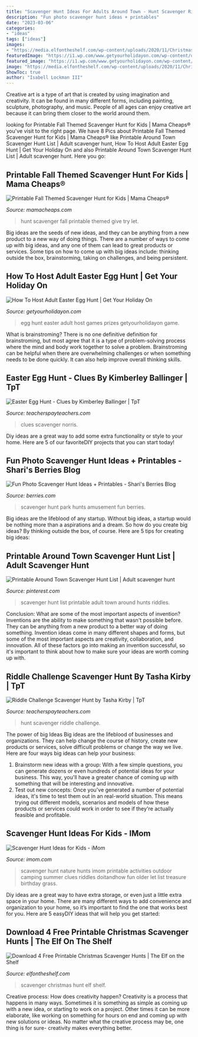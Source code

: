 ```yaml
---
title: "Scavenger Hunt Ideas For Adults Around Town - Hunt Scavenger Riddle Challenge"
description: "Fun photo scavenger hunt ideas + printables"
date: "2023-03-06"
categories:
- "ideas"
tags: ["ideas"]
images:
- "https://media.elfontheshelf.com/wp-content/uploads/2020/11/Christmas-Scavenger-Hunt.png"
featuredImage: "https://i1.wp.com/www.getyourholidayon.com/wp-content/uploads/2018/01/host-an-Adult-Easter-Egg-hunt.jpg?resize=500%2C750&amp;ssl=1"
featured_image: "https://i1.wp.com/www.getyourholidayon.com/wp-content/uploads/2018/01/host-an-Adult-Easter-Egg-hunt.jpg?resize=500%2C750&amp;ssl=1"
image: "https://media.elfontheshelf.com/wp-content/uploads/2020/11/Christmas-Scavenger-Hunt.png"
ShowToc: true
author: "Isabell Lockman III"
---
```



Creative art is a type of art that is created by using imagination and creativity. It can be found in many different forms, including painting, sculpture, photography, and music. People of all ages can enjoy creative art because it can bring them closer to the world around them.

	

		
looking for Printable Fall Themed Scavenger Hunt for Kids | Mama Cheaps® you've visit to the right page. We have 8 Pics about Printable Fall Themed Scavenger Hunt for Kids | Mama Cheaps® like Printable Around Town Scavenger Hunt List | Adult scavenger hunt, How To Host Adult Easter Egg Hunt | Get Your Holiday On and also Printable Around Town Scavenger Hunt List | Adult scavenger hunt. Here you go:
		
    
## Printable Fall Themed Scavenger Hunt For Kids | Mama Cheaps®

<img loading=lazy src="https://www.mamacheaps.com/wp-content/uploads/2020/09/Fall-Scavenger-Hunt-Checklist.png" onerror="this.onerror=null;this.src='https://tse3.mm.bing.net/th?id=OIP.Yd0aJ0t5a-_-UYqsj2JfLwHaJl&amp;pid=15.1';" alt="Printable Fall Themed Scavenger Hunt for Kids | Mama Cheaps®">

_Source: mamacheaps.com_

>hunt scavenger fall printable themed give try let. 

	

Big ideas are the seeds of new ideas, and they can be anything from a new product to a new way of doing things. There are a number of ways to come up with big ideas, and any one of them can lead to great products or services. Some tips on how to come up with big ideas include: thinking outside the box, brainstorming, taking on challenges, and being persistent.

    
## How To Host Adult Easter Egg Hunt | Get Your Holiday On

<img loading=lazy src="https://i1.wp.com/www.getyourholidayon.com/wp-content/uploads/2018/01/host-an-Adult-Easter-Egg-hunt.jpg?resize=500%2C750&amp;ssl=1" onerror="this.onerror=null;this.src='https://tse2.mm.bing.net/th?id=OIP.oWr-4SLK8N7A2wyT8LsZcwHaLH&amp;pid=15.1';" alt="How To Host Adult Easter Egg Hunt | Get Your Holiday On">

_Source: getyourholidayon.com_

>egg hunt easter adult host games prizes getyourholidayon game. 

	

What is brainstroming?
There is no one definitive definition for brainstroming, but most agree that it is a type of problem-solving process where the mind and body work together to solve a problem. Brainstroming can be helpful when there are overwhelming challenges or when something needs to be done quickly. It can also help improve overall thinking skills.

    
## Easter Egg Hunt - Clues By Kimberley Ballinger | TpT

<img loading=lazy src="https://ecdn.teacherspayteachers.com/thumbitem/Easter-Egg-Hunt-Clues-2477583-1468881571/original-2477583-1.jpg" onerror="this.onerror=null;this.src='https://tse1.mm.bing.net/th?id=OIP.Ok86LMvjm5_kRcBgAPKrVgAAAA&amp;pid=15.1';" alt="Easter Egg Hunt - Clues by Kimberley Ballinger | TpT">

_Source: teacherspayteachers.com_

>clues scavenger norris. 

	

Diy ideas are a great way to add some extra functionality or style to your home. Here are 5 of our favoriteDIY projects that you can start today!

    
## Fun Photo Scavenger Hunt Ideas + Printables - Shari&#039;s Berries Blog

<img loading=lazy src="http://www.berries.com/blog/wp-content/uploads/2016/08/scavenger-hunt-rd2-01.png" onerror="this.onerror=null;this.src='https://tse4.mm.bing.net/th?id=OIP.yQJjVaaphl1ly3f-Jno1CAHaP_&amp;pid=15.1';" alt="Fun Photo Scavenger Hunt Ideas + Printables - Shari&#039;s Berries Blog">

_Source: berries.com_

>scavenger hunt park hunts amusement fun berries. 

	

Big ideas are the lifeblood of any startup. Without big ideas, a startup would be nothing more than a aspirations and a dream. So how do you create big ideas? By thinking outside the box, of course. Here are 5 tips for creating big ideas: 

    
## Printable Around Town Scavenger Hunt List | Adult Scavenger Hunt

<img loading=lazy src="https://i.pinimg.com/originals/21/5d/16/215d16f4aa4b0ba2dd34c75b85778cb1.jpg" onerror="this.onerror=null;this.src='https://tse3.mm.bing.net/th?id=OIP.JWNKb3tPQQzaCi4bX8ipHwAAAA&amp;pid=15.1';" alt="Printable Around Town Scavenger Hunt List | Adult scavenger hunt">

_Source: pinterest.com_

>scavenger hunt list printable adult town around hunts riddles. 

	

Conclusion: What are some of the most important aspects of invention?
Inventions are the ability to make something that wasn't possible before. They can be anything from a new product to a better way of doing something. Invention ideas come in many different shapes and forms, but some of the most important aspects are creativity, collaboration, and innovation. All of these factors go into making an invention successful, so it's important to think about how to make sure your ideas are worth coming up with.

    
## Riddle Challenge Scavenger Hunt By Tasha Kirby | TpT

<img loading=lazy src="https://ecdn.teacherspayteachers.com/thumbitem/Riddle-Challenge-Scavenger-Hunt-3476073-1509895470/original-3476073-1.jpg" onerror="this.onerror=null;this.src='https://tse2.mm.bing.net/th?id=OIP.PhyZT5UTfVU_Siv33tV3LgAAAA&amp;pid=15.1';" alt="Riddle Challenge Scavenger Hunt by Tasha Kirby | TpT">

_Source: teacherspayteachers.com_

>hunt scavenger riddle challenge. 

	

The power of big Ideas
Big ideas are the lifeblood of businesses and organizations. They can help change the course of history, create new products or services, solve difficult problems or change the way we live.
Here are four ways big ideas can help your business: 
1. Brainstorm new ideas with a group: With a few simple questions, you can generate dozens or even hundreds of potential ideas for your business. This way, you'll have a greater chance of coming up with something that will be interesting and innovative.
2. Test out new concepts: Once you've generated a number of potential ideas, it's time to test them out in an real-world situation. This means trying out different models, scenarios and models of how these products or services could work in order to see if they're actually feasible and profitable. 

    
## Scavenger Hunt Ideas For Kids - IMom

<img loading=lazy src="http://imom.com/wp-content/uploads/2014/06/imom_os_scavenger_hunt_600px_use.jpg" onerror="this.onerror=null;this.src='https://tse4.mm.bing.net/th?id=OIP.3fQZoKGHGCCOy6FflmyZiAHaJk&amp;pid=15.1';" alt="Scavenger Hunt Ideas for Kids - iMom">

_Source: imom.com_

>scavenger hunt nature hunts imom printable activities outdoor camping summer clues riddles doitandhow fun older let list treasure birthday grass. 

	

Diy ideas are a great way to have extra storage, or even just a little extra space in your home. There are many different ways to add convenience and organization to your home, so it’s important to find the one that works best for you. Here are 5 easyDIY ideas that will help you get started: 

    
## Download 4 Free Printable Christmas Scavenger Hunts | The Elf On The Shelf

<img loading=lazy src="https://media.elfontheshelf.com/wp-content/uploads/2020/11/Christmas-Scavenger-Hunt.png" onerror="this.onerror=null;this.src='https://tse4.mm.bing.net/th?id=OIP.2BjCcobWGuruB6XU-47MaAHaHa&amp;pid=15.1';" alt="Download 4 Free Printable Christmas Scavenger Hunts | The Elf on the Shelf">

_Source: elfontheshelf.com_

>scavenger christmas hunt elf shelf. 

	

Creative process: How does creativity happen?
Creativity is a process that happens in many ways. Sometimes it is something as simple as coming up with a new idea, or starting to work on a project. Other times it can be more elaborate, like working on something for hours on end and coming up with new solutions or ideas. No matter what the creative process may be, one thing is for sure- creativity makes everything better.

